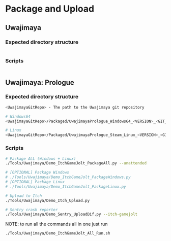 # Package and Upload


## Uwajimaya

### Expected directory structure

```sh

```


### Scripts

```sh

```


## Uwajimaya: Prologue

### Expected directory structure
```sh
<UwajimayaGitRepo> - The path to the Uwajimaya git repository

# Windows64
<UwajimayaGitRepo>/Packaged/UwajimayaPrologue_Windows64_<VERSION>_<GIT_COMMIT>/

# Linux
<UwajimayaGitRepo>/Packaged/UwajimayaPrologue_Steam_Linux_<VERSION>_<GIT_COMMIT>/
```


### Scripts

```sh
# Package ALL (Windows + Linux)
./Tools/Uwajimaya/Demo_ItchGameJolt_PackageAll.py --unattended

# [OPTIONAL] Package Windows
# ./Tools/Uwajimaya/Demo_ItchGameJolt_PackageWindows.py
# [OPTIONAL] Package Linux
# ./Tools/Uwajimaya/Demo_ItchGameJolt_PackageLinux.py

# Upload to Itch
./Tools/Uwajimaya/Demo_Itch_Upload.py

# Sentry crash reporter
./Tools/Uwajimaya/Demo_Sentry_UploadDif.py --itch-gamejolt
```

NOTE: to run all the commands all in one just run
```sh
./Tools/Uwajimaya/Demo_ItchGameJolt_All_Run.sh
```
